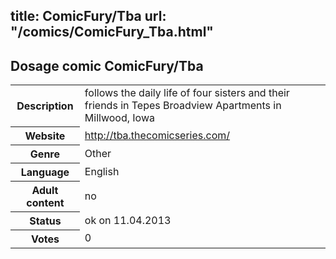 title: ComicFury/Tba
url: "/comics/ComicFury_Tba.html"
---
Dosage comic ComicFury/Tba
-----------------------------------------

<table class="comicinfo">
<tr>
<th>Description</th><td>follows the daily life of four sisters and their friends in Tepes Broadview Apartments in Millwood, Iowa</td>
</tr>
<tr>
<th>Website</th><td><a href="http://tba.thecomicseries.com/">http://tba.thecomicseries.com/</a></td>
</tr>
<tr>
<th>Genre</th><td>Other</td>
</tr>
<tr>
<th>Language</th><td>English</td>
</tr>
<tr>
<th>Adult content</th><td>no</td>
</tr>
<tr>
<th>Status</th><td>ok on 11.04.2013</td>
</tr>
<tr>
<th>Votes</th><td>0</div></td>
</tr>
</table>

